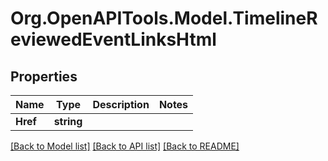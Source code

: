 # Org.OpenAPITools.Model.TimelineReviewedEventLinksHtml

## Properties

Name | Type | Description | Notes
------------ | ------------- | ------------- | -------------
**Href** | **string** |  | 

[[Back to Model list]](../README.md#documentation-for-models) [[Back to API list]](../README.md#documentation-for-api-endpoints) [[Back to README]](../README.md)

